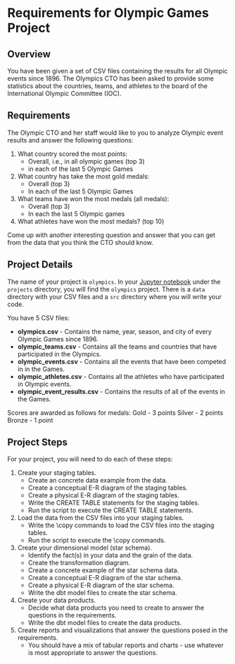 # Requirements for Olympic Games Project

## Overview
You have been given a set of CSV files containing the results for all Olympic events since 1896. 
The Olympics CTO has been asked to provide some statistics about the countries, teams, and athletes
to the board of the International Olympic Committee (IOC). 

## Requirements
The Olympic CTO and her staff would like to you to analyze Olympic event results and answer the
following questions:

1) What country scored the most points:
   * Overall, i.e., in all olympic games (top 3)
   * in each of the last 5 Olympic Games
2) What country has take the most gold medals:
   * Overall (top 3)
   * In each of the last 5 Olympic Games
3) What teams have won the most medals (all medals):
    * Overall (top 3)
    * In each the last 5 Olympic games
4) What athletes have won the most medals? (top 10)

Come up with another interesting question and answer that you can get from the data that you think 
the CTO should know.

## Project Details
The name of your project is `olympics`. In your [Jupyter notebook](https://notebook.dei320.net) under the
`projects` directory, you will find the `olympics` project. There is a `data` directory with your CSV 
files and a `src` directory where you will write your code.

You have 5 CSV files:
* **olympics.csv** - Contains the name, year, season, and city of every Olympic Games since 1896.
* **olympic_teams.csv** - Contains all the teams and countries that have participated in the Olympics.
* **olympic_events.csv** - Contains all the events that have been competed in in the Games.
* **olympic_athletes.csv** - Contains all the athletes who have participated in Olympic events.
* **olympic_event_results.csv** - Contains the results of all of the events in the Games.

Scores are awarded as follows for medals:
Gold - 3 points
Silver - 2 points
Bronze - 1 point

## Project Steps
For your project, you will need to do each of these steps:
1) Create your staging tables.
   * Create an concrete data example from the data.
   * Create a conceptual E-R diagram of the staging tables.
   * Create a physical E-R diagram of the staging tables.
   * Write the CREATE TABLE statements for the staging tables.
   * Run the script to execute the CREATE TABLE statements.
2) Load the data from the CSV files into your staging tables.
   * Write the \copy commands to load the CSV files into the staging tables.
   * Run the script to execute the \copy commands.
3) Create your dimensional model (star schema).
   * Identify the fact(s) in your data and the grain of the data.
   * Create the transformation diagram.
   * Create a concrete example of the star schema data.
   * Create a conceptual E-R diagram of the star schema.
   * Create a physical E-R diagram of the star schema.
   * Write the dbt model files to create the star schema.
4) Create your data products.
   * Decide what data products you need to create to answer the questions in the requirements.
   * Write the dbt model files to create the data products.
5) Create reports and visualizations that answer the questions posed in the requirements.
   * You should have a mix of tabular reports and charts - use whatever is most appropriate to answer the questions.